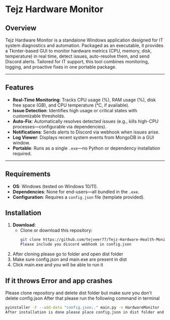 # Tejz Hardware Monitor

## Overview
Tejz Hardware Monitor is a standalone Windows application designed for IT system diagnostics and automation. Packaged as an executable, it provides a Tkinter-based GUI to monitor hardware metrics (CPU, memory, disk, temperature) in real time, detect issues, auto-resolve them, and send Discord alerts. Tailored for IT support, this tool combines monitoring, logging, and proactive fixes in one portable package.

---

## Features
- **Real-Time Monitoring**: Tracks CPU usage (%), RAM usage (%), disk free space (GB), and CPU temperature (°C, if available).
- **Issue Detection**: Identifies high usage or critical states with customizable thresholds.
- **Auto-Fix**: Automatically resolves detected issues (e.g., kills high-CPU processes—configurable via dependencies).
- **Notifications**: Sends alerts to Discord via webhook when issues arise.
- **Log Viewer**: Displays recent system events from MongoDB in a GUI window.
- **Portable**: Runs as a single `.exe`—no Python or dependency installation required.

---

## Requirements
- **OS**: Windows (tested on Windows 10/11).
- **Dependencies**: None for end-users—all bundled in the `.exe`.
- **Configuration**: Requires a `config.json` file (template provided).


## Installation
1. **Download**:
   - Clone or download this repository:
     ```bash
     git clone https://github.com/tejveer77/Tejz-Hardware-Health-Monitor.git
     Please include you discord webhook in config.json
2. After cloning please go to folder and open dist folder
3. Make sure config.json and main.exe are present in dist
4. Click main.exe and you will be able to run it

## If it throws Error and app crashes
Please clone repository and delete dist folder but make sure you don't delete config.json
After that please run the following command in terminal
```bash
pyinstaller -F --add-data "config.json;." main.py -n HardwareMonitor
After installation is done please place config.json in dist folder and you can run main.exe now .
     
     
